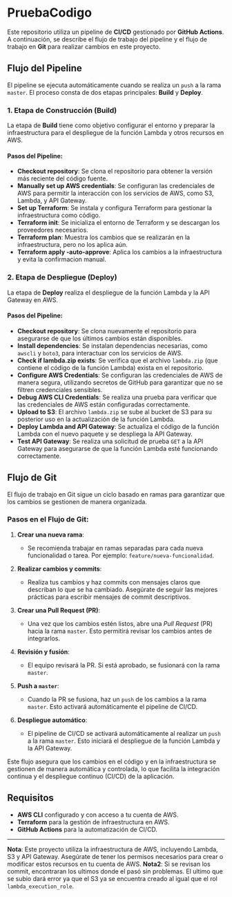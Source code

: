 # PruebaCodigo

Este repositorio utiliza un pipeline de **CI/CD** gestionado por **GitHub Actions**. A continuación, se describe el flujo de trabajo del pipeline y el flujo de trabajo en **Git** para realizar cambios en este proyecto.

## Flujo del Pipeline

El pipeline se ejecuta automáticamente cuando se realiza un `push` a la rama `master`. El proceso consta de dos etapas principales: **Build** y **Deploy**.

### 1. Etapa de Construcción (Build)

La etapa de **Build** tiene como objetivo configurar el entorno y preparar la infraestructura para el despliegue de la función Lambda y otros recursos en AWS.

#### Pasos del Pipeline:

- **Checkout repository**: Se clona el repositorio para obtener la versión más reciente del código fuente.
- **Manually set up AWS credentials**: Se configuran las credenciales de AWS para permitir la interacción con los servicios de AWS, como S3, Lambda, y API Gateway.
- **Set up Terraform**: Se instala y configura Terraform para gestionar la infraestructura como código.
- **Terraform init**: Se inicializa el entorno de Terraform y se descargan los proveedores necesarios.
- **Terraform plan**: Muestra los cambios que se realizarán en la infraestructura, pero no los aplica aún.
- **Terraform apply -auto-approve**: Aplica los cambios a la infraestructura y evita la confirmacion manual.

### 2. Etapa de Despliegue (Deploy)

La etapa de **Deploy** realiza el despliegue de la función Lambda y la API Gateway en AWS.

#### Pasos del Pipeline:

- **Checkout repository**: Se clona nuevamente el repositorio para asegurarse de que los últimos cambios están disponibles.
- **Install dependencies**: Se instalan dependencias necesarias, como `awscli` y `boto3`, para interactuar con los servicios de AWS.
- **Check if lambda.zip exists**: Se verifica que el archivo `lambda.zip` (que contiene el código de la función Lambda) exista en el repositorio.
- **Configure AWS Credentials**: Se configuran las credenciales de AWS de manera segura, utilizando secretos de GitHub para garantizar que no se filtren credenciales sensibles.
- **Debug AWS CLI Credentials**: Se realiza una prueba para verificar que las credenciales de AWS están configuradas correctamente.
- **Upload to S3**: El archivo `lambda.zip` se sube al bucket de S3 para su posterior uso en la actualización de la función Lambda.
- **Deploy Lambda and API Gateway**: Se actualiza el código de la función Lambda con el nuevo paquete y se despliega la API Gateway.
- **Test API Gateway**: Se realiza una solicitud de prueba `GET` a la API Gateway para asegurarse de que la función Lambda esté funcionando correctamente.

## Flujo de Git

El flujo de trabajo en Git sigue un ciclo basado en ramas para garantizar que los cambios se gestionen de manera organizada.

### Pasos en el Flujo de Git:

1. **Crear una nueva rama**:
   - Se recomienda trabajar en ramas separadas para cada nueva funcionalidad o tarea. Por ejemplo: `feature/nueva-funcionalidad`.
  
2. **Realizar cambios y commits**:
   - Realiza tus cambios y haz commits con mensajes claros que describan lo que se ha cambiado. Asegúrate de seguir las mejores prácticas para escribir mensajes de commit descriptivos.

3. **Crear una Pull Request (PR)**:
   - Una vez que los cambios estén listos, abre una *Pull Request* (PR) hacia la rama `master`. Esto permitirá revisar los cambios antes de integrarlos.

4. **Revisión y fusión**:
   - El equipo revisará la PR. Si está aprobado, se fusionará con la rama `master`.

5. **Push a `master`**:
   - Cuando la PR se fusiona, haz un `push` de los cambios a la rama `master`. Esto activará automáticamente el pipeline de CI/CD.

6. **Despliegue automático**:
   - El pipeline de CI/CD se activará automáticamente al realizar un `push` a la rama `master`. Esto iniciará el despliegue de la función Lambda y la API Gateway.

Este flujo asegura que los cambios en el código y en la infraestructura se gestionen de manera automática y controlada, lo que facilita la integración continua y el despliegue continuo (CI/CD) de la aplicación.

## Requisitos

- **AWS CLI** configurado y con acceso a tu cuenta de AWS.
- **Terraform** para la gestión de infraestructura en AWS.
- **GitHub Actions** para la automatización de CI/CD.

---

**Nota**: Este proyecto utiliza la infraestructura de AWS, incluyendo Lambda, S3 y API Gateway. Asegúrate de tener los permisos necesarios para crear o modificar estos recursos en tu cuenta de AWS.
**Nota2**: Si se revisan los commit, encontraran los ultimos donde el pasó sin problemas. El ultimo que se subio dará error ya que el S3 ya se encuentra creado al igual que el rol `lambda_execution_role`.

